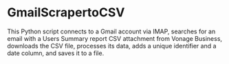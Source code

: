 # GmailScrapertoCSV
This Python script connects to a Gmail account via IMAP, searches for an email with a Users Summary report CSV attachment from Vonage Business, downloads the CSV file, processes its data, adds a unique identifier and a date column, and saves it to a file.
